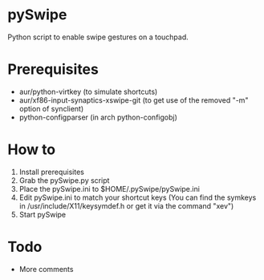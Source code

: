 pySwipe
=======

Python script to enable swipe gestures on a touchpad.

# Prerequisites
* aur/python-virtkey (to simulate shortcuts)
* aur/xf86-input-synaptics-xswipe-git (to get use of the removed "-m" option of synclient)
* python-configparser (in arch python-configobj)

# How to
1. Install prerequisites
2. Grab the pySwipe.py script
3. Place the pySwipe.ini to $HOME/.pySwipe/pySwipe.ini
4. Edit pySwipe.ini to match your shortcut keys (You can find the symkeys in /usr/include/X11/keysymdef.h or get it via the command "xev")
5. Start pySwipe

# Todo
* More comments
